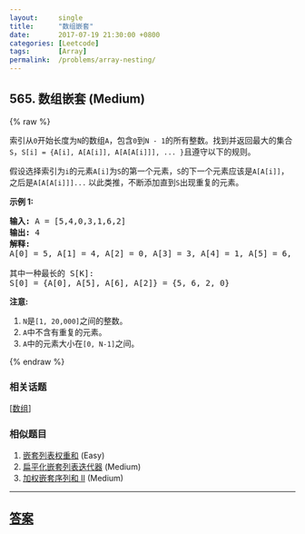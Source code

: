 ```yaml
---
layout:     single
title:      "数组嵌套"
date:       2017-07-19 21:30:00 +0800
categories: [Leetcode]
tags:       [Array]
permalink:  /problems/array-nesting/
---
```


## 565. 数组嵌套 (Medium)

{% raw %}

<p>索引从<code>0</code>开始长度为<code>N</code>的数组<code>A</code>，包含<code>0</code>到<code>N - 1</code>的所有整数。找到并返回最大的集合<code>S</code>，<code>S[i] = {A[i], A[A[i]], A[A[A[i]]], ... }</code>且遵守以下的规则。</p>

<p>假设选择索引为<code>i</code>的元素<code>A[i]</code>为<code>S</code>的第一个元素，<code>S</code>的下一个元素应该是<code>A[A[i]]</code>，之后是<code>A[A[A[i]]]...</code> 以此类推，不断添加直到<code>S</code>出现重复的元素。</p>

<p><strong>示例&nbsp;1:</strong></p>

<pre>
<strong>输入:</strong> A = [5,4,0,3,1,6,2]
<strong>输出:</strong> 4
<strong>解释:</strong> 
A[0] = 5, A[1] = 4, A[2] = 0, A[3] = 3, A[4] = 1, A[5] = 6, A[6] = 2.

其中一种最长的 S[K]:
S[0] = {A[0], A[5], A[6], A[2]} = {5, 6, 2, 0}
</pre>

<p><strong>注意:</strong></p>

<ol>
	<li><code>N</code>是<code>[1, 20,000]</code>之间的整数。</li>
	<li><code>A</code>中不含有重复的元素。</li>
	<li><code>A</code>中的元素大小在<code>[0, N-1]</code>之间。</li>
</ol>

{% endraw %}

### 相关话题
  [[数组](https://github.com/openset/leetcode/tree/master/tag/array/README.md)]

### 相似题目
  1. [嵌套列表权重和](/problems/nested-list-weight-sum) (Easy)
  1. [扁平化嵌套列表迭代器](/problems/flatten-nested-list-iterator) (Medium)
  1. [加权嵌套序列和 II](/problems/nested-list-weight-sum-ii) (Medium)

---

## [答案](https://github.com/openset/leetcode/tree/master/problems/array-nesting)
